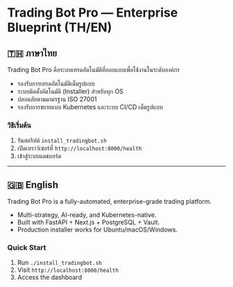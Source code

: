 # Trading Bot Pro — Enterprise Blueprint (TH/EN)

## 🇹🇭 ภาษาไทย
Trading Bot Pro คือระบบเทรดอัตโนมัติที่ออกแบบเพื่อใช้งานในระดับองค์กร
- รองรับการเทรดอัตโนมัติเต็มรูปแบบ
- ระบบติดตั้งอัตโนมัติ (Installer) สำหรับทุก OS
- ปลอดภัยตามมาตรฐาน ISO 27001
- รองรับการขยายแบบ Kubernetes และระบบ CI/CD เต็มรูปแบบ

### วิธีเริ่มต้น
1. รันสคริปต์ `install_tradingbot.sh`
2. เปิดเบราว์เซอร์ที่ `http://localhost:8000/health`
3. เข้าสู่ระบบแดชบอร์ด

---

## 🇬🇧 English
Trading Bot Pro is a fully-automated, enterprise-grade trading platform.
- Multi-strategy, AI-ready, and Kubernetes-native.
- Built with FastAPI + Next.js + PostgreSQL + Vault.
- Production installer works for Ubuntu/macOS/Windows.

### Quick Start
1. Run `./install_tradingbot.sh`
2. Visit `http://localhost:8000/health`
3. Access the dashboard
